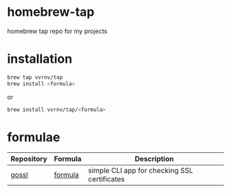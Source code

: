 # homebrew-tap

homebrew tap repo for my projects

# installation

```sh
brew tap vvrnv/tap
brew install <formula>
```
or
```sh
brew install vvrnv/tap/<formula>
```

# formulae

| Repository | Formula | Description |
| ---------- | ------- | ----------- |
| [gossl](https://github.com/vvrnv/gossl)                    | [formula](Formula/gossl.rb)        | simple CLI app for checking SSL certificates |
